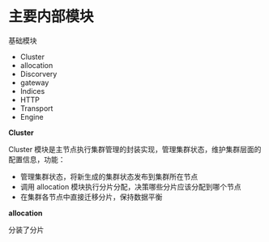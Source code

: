# 主要内部模块

基础模块

* Cluster
* allocation
* Discorvery
* gateway
* Indices
* HTTP
* Transport
* Engine



**Cluster**

Cluster 模块是主节点执行集群管理的封装实现，管理集群状态，维护集群层面的配置信息，功能：

* 管理集群状态，将新生成的集群状态发布到集群所在节点
* 调用 allocation 模块执行分片分配，决策哪些分片应该分配到哪个节点
* 在集群各节点中直接迁移分片，保持数据平衡

**allocation**

分装了分片

